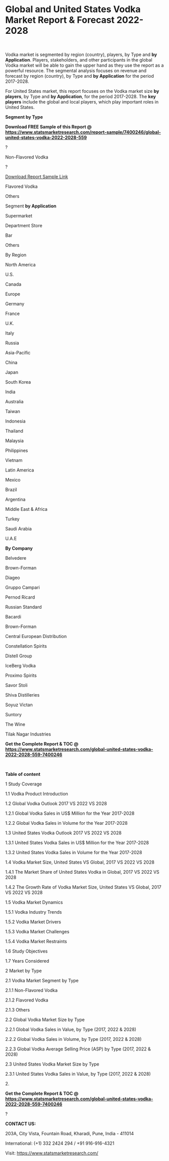 <h1>Global and United States Vodka Market Report & Forecast 2022-2028</h1><br/><p>Vodka market is segmented by region (country), players, by Type and <strong>by Application</strong>. Players, stakeholders, and other participants in the global Vodka market will be able to gain the upper hand as they use the report as a powerful resource. The segmental analysis focuses on revenue and forecast by region (country), by Type and <strong>by Application</strong> for the period 2017-2028.</p>
 
 
 
 <p>For United States market, this report focuses on the Vodka market size <strong>by players</strong>, by Type and <strong>by Application</strong>, for the period 2017-2028. The <strong>key players</strong> include the global and local players, which play important roles in United States.</p>
 
 
 
 <p><strong>Segment by Type</strong></p>
 
 
 
 <div><b>Download FREE Sample of this Report @ <a href="https://www.statsmarketresearch.com/download-free-sample/7400246/global-united-states-vodka-2022-2028-559">https://www.statsmarketresearch.com/report-sample/7400246/global-united-states-vodka-2022-2028-559</a></b></div>
 
 
 
 <p>? </p>
 
 
 
 <p>Non-Flavored Vodka</p>
 
 
 
 <p>? </p>
 
 
 
 <p><a href="https://www.statsmarketresearch.com/download-free-sample/7400246/global-united-states-vodka-2022-2028-559">Download Report Sample Link</a></p>
 
 
 
 <p>Flavored Vodka</p>
 
 
 
 <p>Others</p>
 
 
 
 <p>Segment <strong>by Application</strong></p>
 
 
 
 <p>Supermarket</p>
 
 
 
 <p>Department Store</p>
 
 
 
 <p>Bar</p>
 
 
 
 <p>Others</p>
 
 
 
 <p>By Region</p>
 
 
 
 <p>North America</p>
 
 
 
 <p>U.S.</p>
 
 
 
 <p>Canada</p>
 
 
 
 <p>Europe</p>
 
 
 
 <p>Germany</p>
 
 
 
 <p>France</p>
 
 
 
 <p>U.K.</p>
 
 
 
 <p>Italy</p>
 
 
 
 <p>Russia</p>
 
 
 
 <p>Asia-Pacific</p>
 
 
 
 <p>China</p>
 
 
 
 <p>Japan</p>
 
 
 
 <p>South Korea</p>
 
 
 
 <p>India</p>
 
 
 
 <p>Australia</p>
 
 
 
 <p>Taiwan</p>
 
 
 
 <p>Indonesia</p>
 
 
 
 <p>Thailand</p>
 
 
 
 <p>Malaysia</p>
 
 
 
 <p>Philippines</p>
 
 
 
 <p>Vietnam</p>
 
 
 
 <p>Latin America</p>
 
 
 
 <p>Mexico</p>
 
 
 
 <p>Brazil</p>
 
 
 
 <p>Argentina</p>
 
 
 
 <p>Middle East & Africa</p>
 
 
 
 <p>Turkey</p>
 
 
 
 <p>Saudi Arabia</p>
 
 
 
 <p>U.A.E</p>
 
 
 
 <p><strong>By Company</strong></p>
 
 
 
 <p>Belvedere</p>
 
 
 
 <p>Brown-Forman</p>
 
 
 
 <p>Diageo</p>
 
 
 
 <p>Gruppo Campari</p>
 
 
 
 <p>Pernod Ricard</p>
 
 
 
 <p>Russian Standard</p>
 
 
 
 <p>Bacardi</p>
 
 
 
 <p>Brown-Forman</p>
 
 
 
 <p>Central European Distribution</p>
 
 
 
 <p>Constellation Spirits</p>
 
 
 
 <p>Distell Group</p>
 
 
 
 <p>IceBerg Vodka</p>
 
 
 
 <p>Proximo Spirits</p>
 
 
 
 <p>Savor Stoli</p>
 
 
 
 <p>Shiva Distilleries</p>
 
 
 
 <p>Soyuz Victan</p>
 
 
 
 <p>Suntory</p>
 
 
 
 <p>The Wine</p>
 
 
 
 <p>Tilak Nagar Industries</p>
 
 
 
 <div><b>Get the Complete Report & TOC @ <a href="https://www.statsmarketresearch.com/global-united-states-vodka-2022-2028-559-7400246">https://www.statsmarketresearch.com/global-united-states-vodka-2022-2028-559-7400246</a></b></div>
 
 
 
 <p><br />
 
 <b>Table of content</b></p>
 
 
 
 <p>1 Study Coverage<br />
 
 1.1 Vodka Product Introduction<br />
 
 1.2 Global Vodka Outlook 2017 VS 2022 VS 2028<br />
 
 1.2.1 Global Vodka Sales in US$ Million for the Year 2017-2028<br />
 
 1.2.2 Global Vodka Sales in Volume for the Year 2017-2028<br />
 
 1.3 United States Vodka Outlook 2017 VS 2022 VS 2028<br />
 
 1.3.1 United States Vodka Sales in US$ Million for the Year 2017-2028<br />
 
 1.3.2 United States Vodka Sales in Volume for the Year 2017-2028<br />
 
 1.4 Vodka Market Size, United States VS Global, 2017 VS 2022 VS 2028<br />
 
 1.4.1 The Market Share of United States Vodka in Global, 2017 VS 2022 VS 2028<br />
 
 1.4.2 The Growth Rate of Vodka Market Size, United States VS Global, 2017 VS 2022 VS 2028<br />
 
 1.5 Vodka Market Dynamics<br />
 
 1.5.1 Vodka Industry Trends<br />
 
 1.5.2 Vodka Market Drivers<br />
 
 1.5.3 Vodka Market Challenges<br />
 
 1.5.4 Vodka Market Restraints<br />
 
 1.6 Study Objectives<br />
 
 1.7 Years Considered<br />
 
 2 Market by Type<br />
 
 2.1 Vodka Market Segment by Type<br />
 
 2.1.1 Non-Flavored Vodka<br />
 
 2.1.2 Flavored Vodka<br />
 
 2.1.3 Others<br />
 
 2.2 Global Vodka Market Size by Type<br />
 
 2.2.1 Global Vodka Sales in Value, by Type (2017, 2022 & 2028)<br />
 
 2.2.2 Global Vodka Sales in Volume, by Type (2017, 2022 & 2028)<br />
 
 2.2.3 Global Vodka Average Selling Price (ASP) by Type (2017, 2022 & 2028)<br />
 
 2.3 United States Vodka Market Size by Type<br />
 
 2.3.1 United States Vodka Sales in Value, by Type (2017, 2022 & 2028)<br />
 
 2.</p>
 
 
 
 <div><b>Get the Complete Report & TOC @ <a href="https://www.statsmarketresearch.com/global-united-states-vodka-2022-2028-559-7400246">https://www.statsmarketresearch.com/global-united-states-vodka-2022-2028-559-7400246</a></b></div>
 
 
 
 <p>? </p>
 
 
 
 <p><b>CONTACT US:</b><br />
 
 203A, City Vista, Fountain Road, Kharadi, Pune, India - 411014<br />
 
 International: (+1) 332 2424 294 / +91 916-916-4321<br />
 
 Visit: <a href="https://www.statsmarketresearch.com/">https://www.statsmarketresearch.com/</a></p>